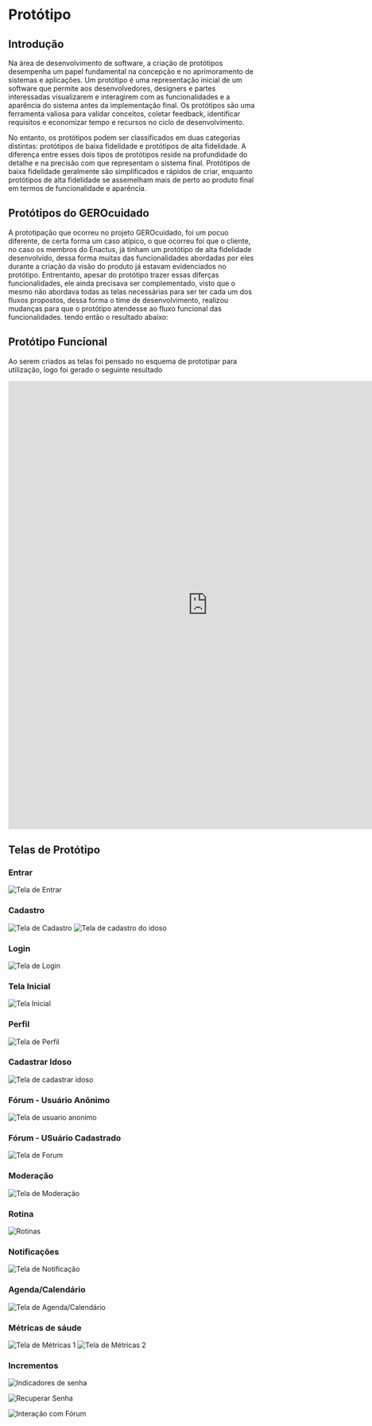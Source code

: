 # Protótipo

## Introdução

Na área de desenvolvimento de software, a criação de protótipos desempenha um papel fundamental na concepção e no aprimoramento de sistemas e aplicações. Um protótipo é uma representação inicial de um software que permite aos desenvolvedores, designers e partes interessadas visualizarem e interagirem com as funcionalidades e a aparência do sistema antes da implementação final. Os protótipos são uma ferramenta valiosa para validar conceitos, coletar feedback, identificar requisitos e economizar tempo e recursos no ciclo de desenvolvimento.

No entanto, os protótipos podem ser classificados em duas categorias distintas: protótipos de baixa fidelidade e protótipos de alta fidelidade. A diferença entre esses dois tipos de protótipos reside na profundidade do detalhe e na precisão com que representam o sistema final. Protótipos de baixa fidelidade geralmente são simplificados e rápidos de criar, enquanto protótipos de alta fidelidade se assemelham mais de perto ao produto final em termos de funcionalidade e aparência.

## Protótipos do GEROcuidado

A prototipação que ocorreu no projeto GEROcuidado, foi um pocuo diferente, de certa forma um caso atípico, o que ocorreu foi que o cliente, no caso os membros do Enactus, já tinham um protótipo de alta fidelidade desenvolvido, dessa forma muitas das funcionalidades abordadas por eles durante a criação da visão do produto já estavam evidenciados no protótipo. Entrentanto, apesar do protótipo trazer essas diferças funcionalidades, ele ainda precisava ser complementado, visto que o mesmo não abordava todas as telas necessárias para ser ter cada um dos fluxos propostos, dessa forma o time de desenvolvimento, realizou mudanças para que o protótipo atendesse ao fluxo funcional das funcionalidades. tendo então o resultado abaixo:

## Protótipo Funcional

Ao serem criados as telas foi pensado no esquema de prototipar para utilização, logo foi gerado o seguinte resultado

<iframe style="border: 1px solid rgba(0, 0, 0, 0.1);" width="800" height="900" src="https://www.figma.com/embed?embed_host=share&url=https%3A%2F%2Fwww.figma.com%2Fproto%2F9iDnO4tYhw7REON2ReqziP%2FGEROcuidado-(Copy)%3Ftype%3Ddesign%26node-id%3D497-3896%26t%3DjvVfjo4SdIZIbSrh-1%26scaling%3Dmin-zoom%26page-id%3D497%253A3344%26starting-point-node-id%3D497%253A3896%26mode%3Ddesign" allowfullscreen></iframe>

## Telas de Protótipo

### Entrar

![Tela de Entrar](/docs/assets/imagens/Prototipo/Entrar.png)

### Cadastro

![Tela de Cadastro](/docs/assets/imagens/Prototipo/Cadastro.png)
![Tela de cadastro do idoso](/docs/assets/imagens/Prototipo/Cadastrar_Idoso_Cadastro.png)

### Login

![Tela de Login](/docs/assets/imagens/Prototipo/Login.png)

### Tela Inicial

![Tela Inicial](/docs/assets/imagens/Prototipo/Tela_Inicial.png)

### Perfil

![Tela de Perfil](/docs/assets/imagens/Prototipo/Perfil.png)

### Cadastrar Idoso

![Tela de cadastrar idoso](/docs/assets/imagens/Prototipo/Cadastrar_Idoso.png)

### Fórum - Usuário Anônimo

![Tela de usuario anonimo](/docs/assets/imagens/Prototipo/Forum_Usuario_Anonimo.png)

### Fórum - USuário Cadastrado

![Tela de Forum](/docs/assets/imagens/Prototipo/Forum.png)

### Moderação

![Tela de Moderação](/docs/assets/imagens/Prototipo/Moderacao.png)

### Rotina

![Rotinas](/docs/assets/imagens/Prototipo/Rotina.png)

### Notificações

![Tela de Notificação](/docs/assets/imagens/Prototipo/Notificacao.png)

### Agenda/Calendário

![Tela de Agenda/Calendário](/docs/assets/imagens/Prototipo/Agenda_Calendario.png)

### Métricas de sáude

![Tela de Métricas 1](/docs/assets/imagens/Prototipo/Metrica_Saude_1.png)
![Tela de Métricas 2](/docs/assets/imagens/Prototipo/Metrica_Saude_2.png)

### Incrementos

![Indicadores de senha](/docs/assets/imagens/Prototipo/Incremento_Indicadores_Senha.png)

![Recuperar Senha](/docs/assets/imagens/Prototipo/Incremento_Recuperar_Senha.png)

![Interação com Fórum](/docs/assets/imagens/Prototipo/Incremento_Interacao_Forum.png)
